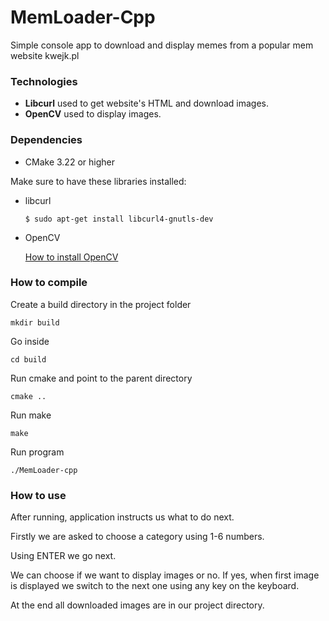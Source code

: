 # MemLoader-Cpp
Simple console app to download and display memes from a popular mem website kwejk.pl

### Technologies
- **Libcurl** used to get website's HTML and download images.
- **OpenCV** used to display images.

### Dependencies
- CMake 3.22 or higher

Make sure to have these libraries installed:
- libcurl
    ```
    $ sudo apt-get install libcurl4-gnutls-dev
    ```
- OpenCV

  [How to install OpenCV](https://linuxize.com/post/how-to-install-opencv-on-ubuntu-20-04/)
### How to compile
Create a build directory in the project folder
```
mkdir build
```
Go inside
```
cd build
```
Run cmake and point to the parent directory
```
cmake ..
```
Run make
```
make
```


Run program
```
./MemLoader-cpp
```
### How to use

After running, application instructs us what to do next.

Firstly we are asked to choose a category using 1-6 numbers.

Using ENTER we go next.

We can choose if we want to display images or no. If yes, when first image is displayed we switch to the next one using any key on the keyboard.

At the end all downloaded images are in our project directory.
